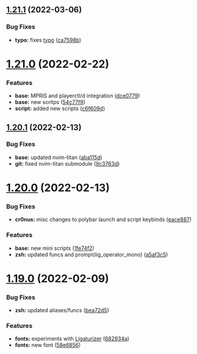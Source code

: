 ## [1.21.1](https://github.com/umgbhalla/dotstow/compare/v1.21.0...v1.21.1) (2022-03-06)


### Bug Fixes

* **typo:** fixes [typo](https://github.com/umgbhalla/dotstow/issues/4) ([ca7598b](https://github.com/umgbhalla/dotstow/commit/ca7598b050f1ad205eee0513254857982b873118))



# [1.21.0](https://github.com/umgbhalla/dotstow/compare/v1.20.1...v1.21.0) (2022-02-22)


### Features

* **base:** MPRIS and playerctl/d integration ([dce0779](https://github.com/umgbhalla/dotstow/commit/dce077976e28930ee8cab1fb8871fa76a5ebe24c))
* **base:** new scritps ([54c77f9](https://github.com/umgbhalla/dotstow/commit/54c77f948ac6417027ee7449adc0a6e0da5de7f9))
* **script:** added new scripts ([c6f609d](https://github.com/umgbhalla/dotstow/commit/c6f609d8fca8f99b1b1f3c009a96a8bcb02285b9))



## [1.20.1](https://github.com/umgbhalla/dotstow/compare/v1.20.0...v1.20.1) (2022-02-13)


### Bug Fixes

* **base:** updated nvim-titan ([aba115d](https://github.com/umgbhalla/dotstow/commit/aba115d39f7187f7182ff5275eeac3b7407fd93d))
* **git:** fixed nvim-titan submodule ([9c3763d](https://github.com/umgbhalla/dotstow/commit/9c3763d7dffc4974e3e3a851c305944292165f95))



# [1.20.0](https://github.com/umgbhalla/dotstow/compare/v1.19.0...v1.20.0) (2022-02-13)


### Bug Fixes

* **cr0nus:** misc changes to polybar launch and script keybinds ([eace887](https://github.com/umgbhalla/dotstow/commit/eace887f8558b7af35f78d1db4e01a71ba311015))


### Features

* **base:** new mini scripts ([1fe74f2](https://github.com/umgbhalla/dotstow/commit/1fe74f263ff6487d5aa9507f7997989abee3be9e))
* **zsh:** updated funcs and prompt(lig_operator_mono) ([a5af3c5](https://github.com/umgbhalla/dotstow/commit/a5af3c573ad08574c33d04692e0f970edc47001e))



# [1.19.0](https://github.com/umgbhalla/dotstow/compare/v1.18.0...v1.19.0) (2022-02-09)


### Bug Fixes

* **zsh:** updated aliases/funcs ([bea72d5](https://github.com/umgbhalla/dotstow/commit/bea72d5f1d1b0e8162a377959e577947295a440c))


### Features

* **fonts:** experiments with [Ligaturizer](https://github.com/ToxicFrog/Ligaturizer) ([682934a](https://github.com/umgbhalla/dotstow/commit/682934a5f637c259a87753df8772ddfba6a7bee2))
* **fonts:** new font ([58e6856](https://github.com/umgbhalla/dotstow/commit/58e6856dbf918a74255844aaa64a169b3b1e690e))




